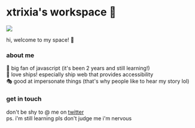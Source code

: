 # xtrixia's workspace 🌱

![](https://66.media.tumblr.com/f8b3e35c0ff7667a246a936b6ed5b1ed/tumblr_p2bupzrqdM1vxnjybo1_500.gifv)

hi, welcome to my space! 👋

### about me

💖 big fan of javascript (it's been 2 years and still learning!) <br/>
🚢 love ships! especially ship web that provides accessibility <br/>
🎭 good at impersonate things (that's why people like to hear my story lol)

### get in touch

don't be shy to @ me on [twitter](https://www.twitter.com/xtrixia) <br/>
ps. i'm still learning pls don't judge me i'm nervous
